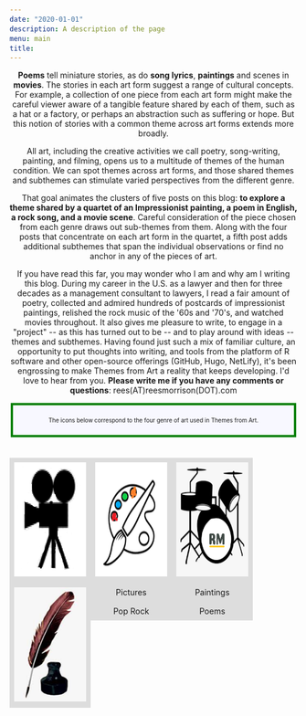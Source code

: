 ```yaml
---
date: "2020-01-01"
description: A description of the page
menu: main
title: 
---
```


**Poems** tell miniature stories, as do **song lyrics**, **paintings** and scenes in **movies**.  The stories in each art form suggest a range of cultural concepts.  For example, a collection of one piece from each art form might make the careful viewer aware of a tangible feature shared by each of them, such as a hat or a factory, or perhaps an abstraction such as suffering or hope.  But this notion of stories with a common theme across art forms extends more broadly. 

All art, including the creative activities we call poetry, song-writing, painting, and filming, opens us to a multitude of themes of the human condition.  We can spot themes across art forms, and those shared themes and subthemes can stimulate varied perspectives from the different genre.

That goal animates the clusters of five posts on this blog: **to explore a theme shared by a quartet  of an Impressionist painting, a poem in English, a rock song, and a movie scene**.  Careful consideration of the piece chosen from each genre draws out sub-themes from them.  Along with the four posts that concentrate on each art form in the quartet, a fifth post adds additional subthemes that span the individual observations or find no anchor in any of the pieces of art.  


If you have read this far, you may wonder who I am and why am I writing this blog.  During my career in the U.S. as a lawyer and then for three decades as a management consultant to lawyers, I read a fair amount of poetry, collected and admired hundreds of postcards of impressionist paintings, relished the rock music of the '60s and '70's, and watched movies throughout.  It also gives me pleasure to write, to engage in a "project" -- as this has turned out to be -- and to play around with ideas -- themes and subthemes.  Having found just such a mix of familiar culture, an opportunity to put thoughts into writing, and tools from the platform of R software and other open-source offerings (GitHub, Hugo, NetLify), it's been engrossing to make Themes from Art a reality that keeps developing.  I'd love to hear from you.  **Please write me if you have any comments or questions**: rees(AT)reesmorrison(DOT).com

<!DOCTYPE html>
<html lang="en-us">
<head>
  <style>
    .box {
      float: left;
      width: 25%; 
      vertical-align: middle;
      padding: 8px;
      text-align: center !important;
    }
  </style>
  
</head>
<!-- https://code-boxx.com/box-around-text-html/ -->
<body>

<div style="background: ghostwhite; 
            font-size: 10px; 
            padding: 10px; 
            border: 4px solid green;
            margin: 2px;">
<p>
The icons below correspond to the four genre of art used in Themes from Art.
</p>
</div>
<!-- The <img> tag is empty, it contains attributes only, and does not have a closing tag. -->
<br>
<br>

<div class="clearfix">
  <div class="box" style="background-color:#ddd">
  <img src="https://raw.githubusercontent.com/ReesMorrison/NetlifyBlogThemes/master/static/media/IconMovie.png" alt = "movie" width="200" height="200">
  </div>
  <div class="box" style="background-color:#ddd">
  <img src="https://raw.githubusercontent.com/ReesMorrison/NetlifyBlogThemes/master/static/media/IconPaint.png" alt = "paint" width="200" height="200">
  </div>
  <div class="box" style="background-color:#ddd">
    <style>
    p {text-align: center;}
  </style>
  <img src="https://raw.githubusercontent.com/ReesMorrison/NetlifyBlogThemes/master/static/media/IconRock.png" alt = "rock & roll" width="200" height="200">
  </div>
    <div class="box" style="background-color: #ddd" >
  <img src="https://raw.githubusercontent.com/ReesMorrison/NetlifyBlogThemes/master/static/media/IconPoem.png" alt = "poem" width="200" height="200">
</div>

<div class="clearfix">
  <div class="box" style="background-color:#ddd">
  Pictures
  </div>
  <div class="box" style="background-color:#ddd">
    Paintings
  </div>
  <div class="box" style="background-color:#ddd">
    Pop Rock
  </div>
    <div class="box" style="background-color: #ddd" >
  Poems
</div>

</body>
</html>

